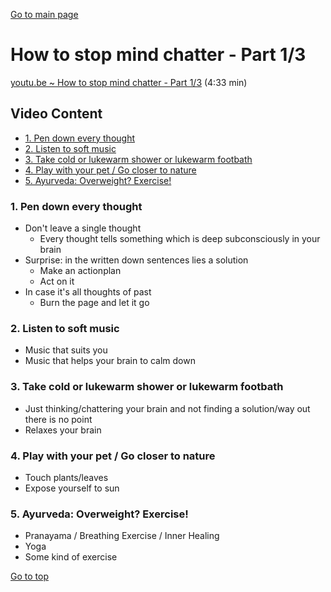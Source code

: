 [Go to main page](README.md)

<h1 id="top">How to stop mind chatter - Part 1/3</h1>

[youtu.be ~ How to stop mind chatter - Part 1/3](https://youtu.be/GY254QPjAQE) (4:33 min)

## Video Content <!-- omit in toc -->

- [1. Pen down every thought](#1-pen-down-every-thought)
- [2. Listen to soft music](#2-listen-to-soft-music)
- [3. Take cold or lukewarm shower or lukewarm footbath](#3-take-cold-or-lukewarm-shower-or-lukewarm-footbath)
- [4. Play with your pet / Go closer to nature](#4-play-with-your-pet--go-closer-to-nature)
- [5. Ayurveda: Overweight? Exercise!](#5-ayurveda-overweight-exercise)

### 1. Pen down every thought

- Don't leave a single thought
  - Every thought tells something which is deep subconsciously in your brain
- Surprise: in the written down sentences lies a solution
  - Make an actionplan
  - Act on it
- In case it's all thoughts of past
  - Burn the page and let it go

### 2. Listen to soft music

- Music that suits you
- Music that helps your brain to calm down

### 3. Take cold or lukewarm shower or lukewarm footbath

- Just thinking/chattering your brain and not finding a solution/way out there is no point
- Relaxes your brain

### 4. Play with your pet / Go closer to nature

- Touch plants/leaves
- Expose yourself to sun

### 5. Ayurveda: Overweight? Exercise!

- Pranayama / Breathing Exercise / Inner Healing
- Yoga
- Some kind of exercise

[Go to top](#top)

